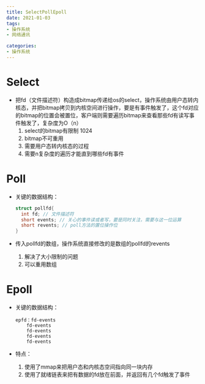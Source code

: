 ```yaml
---
title: SelectPollEpoll  
date: 2021-01-03  
tags: 
- 操作系统
- 网络通讯

categories:
- 操作系统
---
```


# Select

  - 把fd（文件描述符）构造成bitmap传递给os的select，操作系统由用户态转内核态，并把bitmap拷贝到内核空间进行操作，要是有事件触发了，这个fd对应的bitmap的位置会被置位，客户端则需要遍历bitmap来查看那些fd有读写事件触发了，复杂度为O（n）
    1. select的bitmap有限制 1024
    2. bitmap不可重用
    3. 需要用户态转内核态的过程
    4. 需要n复杂度的遍历才能直到哪些fd有事件

# Poll

- 关键的数据结构：

  ```C
  struct pollfd{
    int fd; // 文件描述符
    short events; // 关心的事件读或者写，要是同时关注，需要与这一位运算
    short revents; // poll方法的置位操作位
  }
  ```

- 传入pollfd的数组，操作系统直接修改的是数组的pollfd的revents
  1. 解决了大小限制的问题
  2. 可以重用数组

# Epoll

- 关键的数据结构：
  
      epfd：fd-events
          fd-events
          fd-events
          fd-events
          fd-events
          
- 特点：
  1. 使用了mmap来把用户态和内核态空间指向同一块内存
  2. 使用了就绪链表来把有数据的fd放在前面，并返回有几个fd触发了事件

  
  
  
  
  
  
  
  
  
  
  
  
  
  
